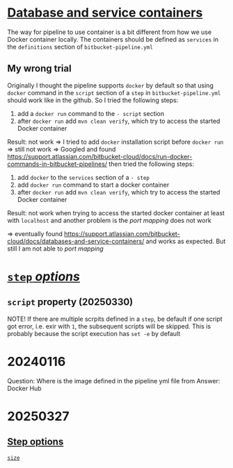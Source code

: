 # [Database and service containers](https://support.atlassian.com/bitbucket-cloud/docs/databases-and-service-containers/)

The way for pipeline to use container is a bit different from how we use Docker container locally. The containers should be defined as `services` in the `definitions` section of `bitbucket-pipeline.yml`

## My wrong trial
Originally I thought the pipeline supports `docker` by default so that using `docker` command in the `script` section of a `step` in `bitbucket-pipeline.yml` should work like in the github. So I tried the following steps:

1. add a `docker run` command to the `- script` section
2. after `docker run` add `mvn clean verify`, which try to access the started Docker container

Result: not work => I tried to add `docker` installation script before `docker run` => still not work => Googled and found https://support.atlassian.com/bitbucket-cloud/docs/run-docker-commands-in-bitbucket-pipelines/ then tried the following steps:

1. add `docker` to the `services` section of a `- step`
2. add `docker run` command to start a docker container
3. after `docker run` add `mvn clean verify`, which try to access the started Docker container

Result: not work when trying to access the started docker container at least with `localhost` and another problem is the *port mapping* does not work

=> eventually found https://support.atlassian.com/bitbucket-cloud/docs/databases-and-service-containers/ and works as expected. But still I am not able to  *port mapping*

# [`step` *options*](https://support.atlassian.com/bitbucket-cloud/docs/step-options/)
## `script` property (20250330)
NOTE! If there are multiple scrpits defined in a `step`, be default if one script got error, i.e. exir with `1`, the subsequent scripts will be skipped. This is probably because the script execution has `set -e` by default


# 20240116
Question: Where is the image defined in the pipeline yml file from
Answer: Docker Hub

# 20250327
## [Step options](https://support.atlassian.com/bitbucket-cloud/docs/step-options/)
[`size`](https://support.atlassian.com/bitbucket-cloud/docs/step-options/#Size)

